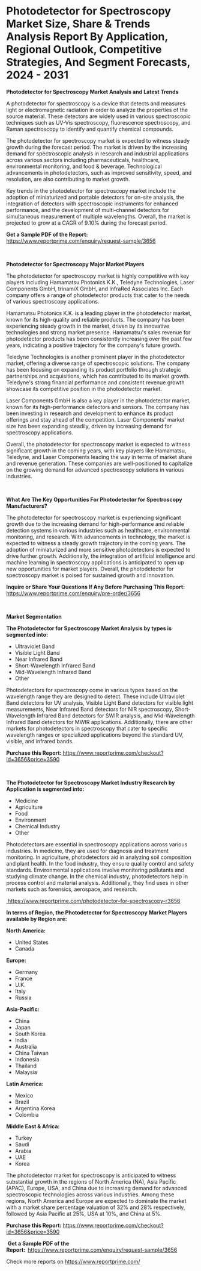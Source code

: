 <p><h1>Photodetector for Spectroscopy Market Size, Share & Trends Analysis Report By Application, Regional Outlook, Competitive Strategies, And Segment Forecasts, 2024 - 2031</h1></p><p><strong>Photodetector for Spectroscopy Market Analysis and Latest Trends</strong></p>
<p><p>A photodetector for spectroscopy is a device that detects and measures light or electromagnetic radiation in order to analyze the properties of the source material. These detectors are widely used in various spectroscopic techniques such as UV-Vis spectroscopy, fluorescence spectroscopy, and Raman spectroscopy to identify and quantify chemical compounds.</p><p>The photodetector for spectroscopy market is expected to witness steady growth during the forecast period. The market is driven by the increasing demand for spectroscopic analysis in research and industrial applications across various sectors including pharmaceuticals, healthcare, environmental monitoring, and food & beverage. Technological advancements in photodetectors, such as improved sensitivity, speed, and resolution, are also contributing to market growth.</p><p>Key trends in the photodetector for spectroscopy market include the adoption of miniaturized and portable detectors for on-site analysis, the integration of detectors with spectroscopic instruments for enhanced performance, and the development of multi-channel detectors for simultaneous measurement of multiple wavelengths. Overall, the market is projected to grow at a CAGR of 9.10% during the forecast period.</p></p>
<p><strong>Get a Sample PDF of the Report:&nbsp;</strong> <a href="https://www.reportprime.com/enquiry/request-sample/3656">https://www.reportprime.com/enquiry/request-sample/3656</a></p>
<p>&nbsp;</p>
<p><strong>Photodetector for Spectroscopy Major Market Players</strong></p>
<p><p>The photodetector for spectroscopy market is highly competitive with key players including Hamamatsu Photonics K.K., Teledyne Technologies, Laser Components GmbH, trinamiX GmbH, and InfraRed Associates Inc. Each company offers a range of photodetector products that cater to the needs of various spectroscopy applications.</p><p>Hamamatsu Photonics K.K. is a leading player in the photodetector market, known for its high-quality and reliable products. The company has been experiencing steady growth in the market, driven by its innovative technologies and strong market presence. Hamamatsu's sales revenue for photodetector products has been consistently increasing over the past few years, indicating a positive trajectory for the company's future growth.</p><p>Teledyne Technologies is another prominent player in the photodetector market, offering a diverse range of spectroscopic solutions. The company has been focusing on expanding its product portfolio through strategic partnerships and acquisitions, which has contributed to its market growth. Teledyne's strong financial performance and consistent revenue growth showcase its competitive position in the photodetector market.</p><p>Laser Components GmbH is also a key player in the photodetector market, known for its high-performance detectors and sensors. The company has been investing in research and development to enhance its product offerings and stay ahead of the competition. Laser Components' market size has been expanding steadily, driven by increasing demand for spectroscopy applications.</p><p>Overall, the photodetector for spectroscopy market is expected to witness significant growth in the coming years, with key players like Hamamatsu, Teledyne, and Laser Components leading the way in terms of market share and revenue generation. These companies are well-positioned to capitalize on the growing demand for advanced spectroscopy solutions in various industries.</p></p>
<p>&nbsp;</p>
<p><strong>What Are The Key Opportunities For Photodetector for Spectroscopy Manufacturers?</strong></p>
<p><p>The photodetector for spectroscopy market is experiencing significant growth due to the increasing demand for high-performance and reliable detection systems in various industries such as healthcare, environmental monitoring, and research. With advancements in technology, the market is expected to witness a steady growth trajectory in the coming years. The adoption of miniaturized and more sensitive photodetectors is expected to drive further growth. Additionally, the integration of artificial intelligence and machine learning in spectroscopy applications is anticipated to open up new opportunities for market players. Overall, the photodetector for spectroscopy market is poised for sustained growth and innovation.</p></p>
<p><strong>Inquire or Share Your Questions If Any Before Purchasing This Report:</strong> <a href="https://www.reportprime.com/enquiry/pre-order/3656">https://www.reportprime.com/enquiry/pre-order/3656</a></p>
<p>&nbsp;</p>
<p><strong>Market Segmentation</strong></p>
<p><strong>The Photodetector for Spectroscopy Market Analysis by types is segmented into:</strong></p>
<p><ul><li>Ultraviolet Band</li><li>Visible Light Band</li><li>Near Infrared Band</li><li>Short-Wavelength Infrared Band</li><li>Mid-Wavelength Infrared Band</li><li>Other</li></ul></p>
<p><p>Photodetectors for spectroscopy come in various types based on the wavelength range they are designed to detect. These include Ultraviolet Band detectors for UV analysis, Visible Light Band detectors for visible light measurements, Near Infrared Band detectors for NIR spectroscopy, Short-Wavelength Infrared Band detectors for SWIR analysis, and Mid-Wavelength Infrared Band detectors for MWIR applications. Additionally, there are other markets for photodetectors in spectroscopy that cater to specific wavelength ranges or specialized applications beyond the standard UV, visible, and infrared bands.</p></p>
<p><strong>Purchase this Report:&nbsp;</strong><a href="https://www.reportprime.com/checkout?id=3656&price=3590">https://www.reportprime.com/checkout?id=3656&price=3590</a></p>
<p>&nbsp;</p>
<p><strong>The Photodetector for Spectroscopy Market Industry Research by Application is segmented into:</strong></p>
<p><ul><li>Medicine</li><li>Agriculture</li><li>Food</li><li>Environment</li><li>Chemical Industry</li><li>Other</li></ul></p>
<p><p>Photodetectors are essential in spectroscopy applications across various industries. In medicine, they are used for diagnosis and treatment monitoring. In agriculture, photodetectors aid in analyzing soil composition and plant health. In the food industry, they ensure quality control and safety standards. Environmental applications involve monitoring pollutants and studying climate change. In the chemical industry, photodetectors help in process control and material analysis. Additionally, they find uses in other markets such as forensics, aerospace, and research.</p></p>
<p><a href="https://www.reportprime.com/photodetector-for-spectroscopy-r3656">&nbsp;https://www.reportprime.com/photodetector-for-spectroscopy-r3656</a></p>
<p><strong>In terms of Region, the Photodetector for Spectroscopy Market Players available by Region are:</strong></p>
<p>
    <p> <strong> North America: </strong>
        <ul>
            <li>United States</li>
            <li>Canada</li>
        </ul>
        </p> 
    <p> <strong> Europe: </strong>
        <ul>
            <li>Germany</li>
            <li>France</li>
            <li>U.K.</li>
            <li>Italy</li>
            <li>Russia</li>
        </ul>
        </p> 
    <p> <strong> Asia-Pacific: </strong>
        <ul>
            <li>China</li>
            <li>Japan</li>
            <li>South Korea</li>
            <li>India</li>
            <li>Australia</li>
            <li>China Taiwan</li>
            <li>Indonesia</li>
            <li>Thailand</li>
            <li>Malaysia</li>
        </ul>
        </p> 
    <p> <strong> Latin America: </strong>
        <ul>
            <li>Mexico</li>
            <li>Brazil</li>
            <li>Argentina Korea</li>
            <li>Colombia</li>
        </ul>
        </p> 
    <p> <strong> Middle East & Africa: </strong>
        <ul>
            <li>Turkey</li>
            <li>Saudi</li>
            <li>Arabia</li>
            <li>UAE</li>
            <li>Korea</li>
        </ul>
    </p>
    </p>
<p><p>The photodetector market for spectroscopy is anticipated to witness substantial growth in the regions of North America (NA), Asia Pacific (APAC), Europe, USA, and China due to increasing demand for advanced spectroscopic technologies across various industries. Among these regions, North America and Europe are expected to dominate the market with a market share percentage valuation of 32% and 28% respectively, followed by Asia Pacific at 25%, USA at 10%, and China at 5%.</p></p>
<p><strong>Purchase this Report: </strong><a href="https://www.reportprime.com/checkout?id=3656&price=3590">https://www.reportprime.com/checkout?id=3656&price=3590</a></p>
<p>&nbsp;<strong>Get a Sample PDF of the Report:&nbsp;&nbsp;</strong><a href="https://www.reportprime.com/enquiry/request-sample/3656">https://www.reportprime.com/enquiry/request-sample/3656</a></p>
<p><strong></strong></p>
<p>Check more reports on <a href="https://www.reportprime.com/">https://www.reportprime.com/</a></p>